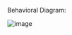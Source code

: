 Behavioral Diagram:

![image](https://user-images.githubusercontent.com/94234015/144190086-4ce7220a-468d-4f3a-a604-6a986bafd1c8.png)

